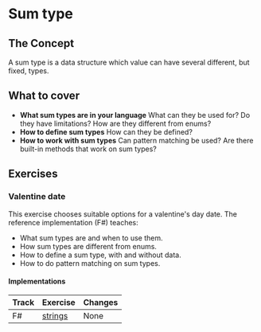# Sum type

## The Concept

A sum type is a data structure which value can have several different, but fixed, types.

## What to cover

- **What sum types are in your language** What can they be used for? Do they have limitations? How are they different from enums?
- **How to define sum types** How can they be defined?
- **How to work with sum types** Can pattern matching be used? Are there built-in methods that work on sum types?

## Exercises

### Valentine date

This exercise chooses suitable options for a valentine's day date. The reference implementation (F#) teaches:

- What sum types are and when to use them.
- How sum types are different from enums.
- How to define a sum type, with and without data.
- How to do pattern matching on sum types.

#### Implementations

| Track | Exercise                         | Changes |
| ----- | -------------------------------- | ------- |
| F#    | [strings][implementation-fsharp] | None    |

[type-char]: ./char.md
[implementation-fsharp]: ../../languages/fsharp/exercises/concept/discriminated-unions/.docs/introduction.md
